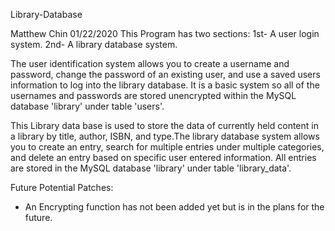 Library-Database

Matthew Chin
01/22/2020
This Program has two sections: 1st- A user login system. 2nd- A library database system.

The user identification system allows you to create a username and password, change the password of an existing user, and use a saved 
users information to log into the library database. It is a basic system so all of the usernames and passwords are stored unencrypted 
within the MySQL database 'library' under table 'users'.

This Library data base is used to store the data of currently held content in a library by title, author, ISBN, and type.The library 
database system allows you to create an entry, search for multiple entries under multiple categories, and delete an entry based on
specific user entered information. All entries are stored in the MySQL database 'library' under table 'library_data'.

Future Potential Patches:
- An Encrypting function has not been added yet but is in the plans for the future.
